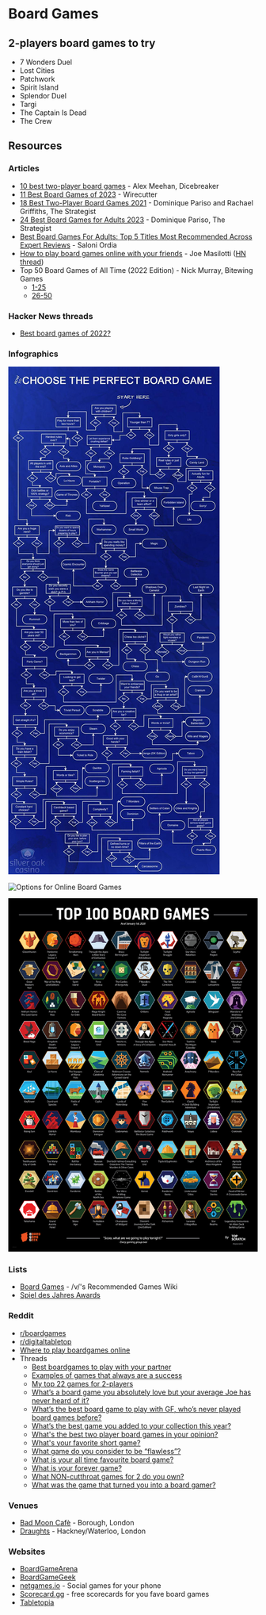 # Board Games

## 2-players board games to try

* 7 Wonders Duel
* Lost Cities
* Patchwork
* Spirit Island
* Splendor Duel
* Targi
* The Captain Is Dead
* The Crew

## Resources

### Articles

* [10 best two-player board games](https://www.dicebreaker.com/categories/board-game/best-games/best-two-player-board-games-2023) - Alex Meehan, Dicebreaker
* [11 Best Board Games of 2023](https://www.nytimes.com/wirecutter/reviews/board-games-we-love/) - Wirecutter
* [18 Best Two-Player Board Games 2021](https://www.thestrategist.co.uk/article/best-two-player-board-games.html) - Dominique Pariso and Rachael Griffiths, The Strategist
* [24 Best Board Games for Adults 2023](https://nymag.com/strategist/article/best-board-games-for-adults.html) - Dominique Pariso, The Strategist
* [Best Board Games For Adults: Top 5 Titles Most Recommended Across Expert Reviews](https://studyfinds.org/best-board-games-for-adults/) - Saloni Ordia
* [How to play board games online with your friends](https://masilotti.com/play-board-games-online/) - Joe Masilotti ([HN thread](https://news.ycombinator.com/item?id=22967716))
* Top 50 Board Games of All Time (2022 Edition) - Nick Murray, Bitewing Games
  * [1-25](https://bitewinggames.com/top-50-board-games-of-all-time-2022-edition-games-25-1/)
  * [26-50](https://bitewinggames.com/top-50-board-games-of-all-time-2022-edition-games-50-26/)

### Hacker News threads

* [Best board games of 2022?](https://news.ycombinator.com/item?id=33990944)

### Infographics

![How To Choose The Perfect Board Game](../.gitbook/assets/7kcoaut8vky41.jpg)

![Options for Online Board Games](<../.gitbook/assets/Options For Online Board Games.png>)

![Top 100 Board Games](../.gitbook/assets/immagine.png)

### Lists

* [Board Games](https://vsrecommendedgames.fandom.com/wiki/Board\_Games) - /v/'s Recommended Games Wiki
* [Spiel des Jahres Awards](https://www.wikiwand.com/en/Spiel\_des\_Jahres)

### Reddit

* [r/boardgames](https://www.reddit.com/r/boardgames/)
* [r/digitaltabletop](https://www.reddit.com/r/digitaltabletop/)
* [Where to play boardgames online](https://www.reddit.com/r/boardgames/wiki/play\_online)
* Threads
  * [Best boardgames to play with your partner](https://www.reddit.com/r/boardgames/comments/1aeg6if/best\_boardgames\_to\_play\_with\_your\_partner/)
  * [Examples of games that always are a success](https://www.reddit.com/r/boardgames/comments/17rdsfr/exemple\_of\_games\_that\_always\_are\_a\_success/)
  * [My top 22 games for 2-players](https://www.reddit.com/r/boardgames/comments/yu8qzy/my\_top\_22\_games\_for\_2players/)
  * [What’s a board game you absolutely love but your average Joe has never heard of it?](https://www.reddit.com/r/boardgames/comments/16cwpkl/whats\_a\_board\_game\_you\_absolutely\_love\_but\_your/)
  * [What’s the best board game to play with GF, who’s never played board games before?](https://www.reddit.com/r/boardgames/comments/q9azxj/whats\_the\_best\_board\_game\_to\_play\_with\_gf\_whos/)
  * [What’s the best game you added to your collection this year?](https://www.reddit.com/r/boardgames/comments/ko2i2p/whats\_the\_best\_game\_you\_added\_to\_your\_collection/)
  * [What's the best two player board games in your opinion?](https://www.reddit.com/r/boardgames/comments/16nh9s3/whats\_the\_best\_two\_player\_board\_games\_in\_your/)
  * [What's your favorite short game?](https://www.reddit.com/r/boardgames/comments/1799k33/whats\_your\_favorite\_short\_game/)
  * [What game do you consider to be “flawless”?](https://www.reddit.com/r/boardgames/comments/16s6mvo/what\_game\_do\_you\_consider\_to\_be\_flawless/)
  * [What is your all time favourite board game?](https://www.reddit.com/r/AskUK/comments/15fo71f/what\_is\_your\_all\_time\_favourite\_board\_game/)
  * [What is your forever game?](https://www.reddit.com/r/boardgames/comments/1796o3i/what\_is\_your\_forever\_game/)
  * [What NON-cutthroat games for 2 do you own?](https://www.reddit.com/r/boardgames/comments/15obwh7/what\_noncutthroat\_games\_for\_2\_do\_you\_own/)
  * [What was the game that turned you into a board gamer?](https://www.reddit.com/r/boardgames/comments/lq6r38/what\_was\_the\_game\_that\_turned\_you\_into\_a\_board/)

### Venues

* [Bad Moon Cafè](https://www.badmooncafe.co.uk/) - Borough, London
* [Draughts](https://www.draughtslondon.com/) - Hackney/Waterloo, London

### Websites

* [BoardGameArena](https://boardgamearena.com/)
* [BoardGameGeek](https://boardgamegeek.com/)
* [netgames.io](https://netgames.io/games/) - Social games for your phone
* [Scorecard.gg](https://scorecard.gg/) - free scorecards for you fave board games
* [Tabletopia](https://tabletopia.com/)


